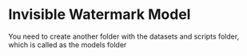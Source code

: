 # Invisible Watermark Model

You need to create another folder with the datasets and scripts folder, which is called as the models folder
